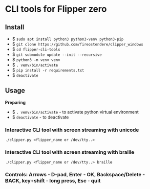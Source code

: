 # CLI tools for Flipper zero

## Install

* $ `sudo apt install python3 python3-venv python3-pip`
* $ `git clone https://github.com/fireostendere/clipper_windows`
* $ `cd flipper-cli-tools`
* $ `git submodule update --init --recursive`
* $ `python3 -m venv venv`
* $ `. venv/bin/activate`
* $ `pip install -r requirements.txt`
* $ `deactivate`

## Usage

**Preparing**

* $ `. venv/bin/activate` - to activate python virtual environment
* $ `deactivate` - to deactivate

### Interactive CLI tool with screen streaming with unicode

```
./clipper.py <flipper_name or /dev/tty..>
```

### Interactive CLI tool with screen streaming with braille

```
./clipper.py <flipper_name or /dev/tty..> braille
```

### Controls: Arrows - D-pad, Enter - OK, Backspace/Delete - BACK, key+shift - long press, Esc - quit
